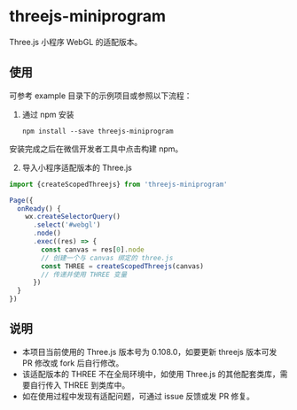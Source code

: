 # threejs-miniprogram
Three.js 小程序 WebGL 的适配版本。

## 使用

可参考 example 目录下的示例项目或参照以下流程：

1. 通过 npm 安装

   ```
   npm install --save threejs-miniprogram
   ```
安装完成之后在微信开发者工具中点击构建 npm。

2. 导入小程序适配版本的 Three.js

```javascript
import {createScopedThreejs} from 'threejs-miniprogram'

Page({
  onReady() {
    wx.createSelectorQuery()
      .select('#webgl')
      .node()
      .exec((res) => {
        const canvas = res[0].node
        // 创建一个与 canvas 绑定的 three.js
        const THREE = createScopedThreejs(canvas)
        // 传递并使用 THREE 变量
      })
  }
})
```

## 说明

- 本项目当前使用的 Three.js 版本号为 0.108.0，如要更新 threejs 版本可发 PR 修改或 fork 后自行修改。
- 该适配版本的 THREE 不在全局环境中，如使用 Three.js 的其他配套类库，需要自行传入 THREE 到类库中。
- 如在使用过程中发现有适配问题，可通过 issue 反馈或发 PR 修复。
